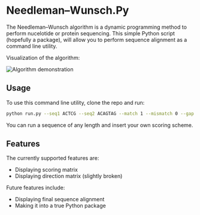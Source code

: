 # Needleman–Wunsch.Py

The Needleman–Wunsch algorithm is a dynamic programming method to perform nucelotide or protein sequencing. This simple Python script (hopefully a package), will allow you to perform sequence alignment as a command line utility.

Visualization of the algorithm:

![Algorithm demonstration](https://upload.wikimedia.org/wikipedia/commons/3/3f/Needleman-Wunsch_pairwise_sequence_alignment.png)

## Usage

To use this command line utility, clone the repo and run:

```bash
python run.py --seq1 ACTCG --seq2 ACAGTAG --match 1 --mismatch 0 --gap -1
```

You can run a sequence of any length and insert your own scoring scheme.

## Features

The currently supported features are:

* Displaying scoring matrix
* Displaying direction matrix (slightly broken)

Future features include:

* Displaying final sequence alignment
* Making it into a true Python package
